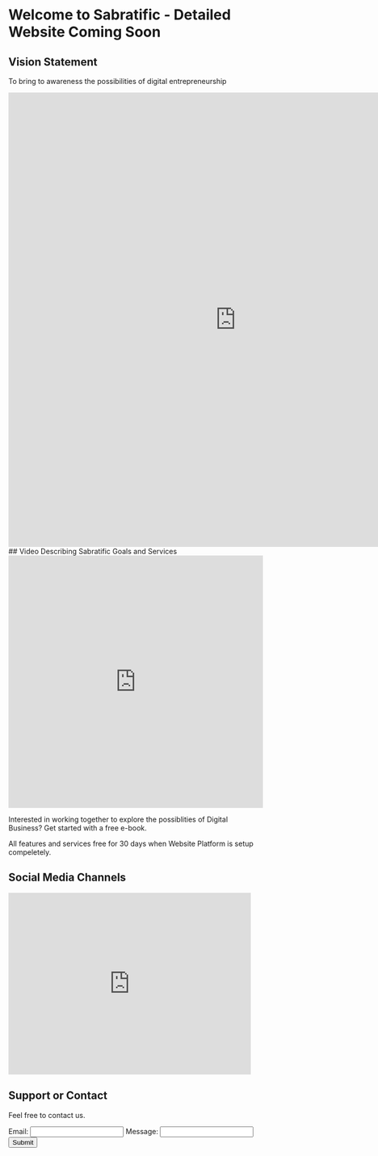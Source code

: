 



# Welcome to Sabratific - Detailed Website Coming Soon
##  Vision Statement
To bring to awareness the possibilities of digital entrepreneurship
<iframe src="https://storage.ning.com/topology/rest/1.0/file/get/8525106258?profile=original" style="border:0px #ffffff none;" name="myiFrame" scrolling="no" frameborder="1" marginheight="0px" marginwidth="0px" height="900px" width="900px" allowfullscreen></iframe>
## Video Describing  Sabratific Goals and Services
<iframe width="760px" height="500px" src="https://sway.office.com/s/N6FhU6SCjJJst7fH/embed" frameborder="0" marginheight="0" marginwidth="0" max-width="100%" sandbox="allow-forms allow-modals allow-orientation-lock allow-popups allow-same-origin allow-scripts" scrolling="no" style="border: none; max-width: 100%; max-height: 100vh" allowfullscreen mozallowfullscreen msallowfullscreen webkitallowfullscreen></iframe>



Interested in working together to explore  the possiblities of Digital Business? 
Get started with a free e-book.



All features and services free for 30 days when Website Platform is setup compeletely.


## Social Media Channels
<iframe src="https://www.youtube.com/embed/-8HEFWKmpvU" frameborder="0" allowTransparency="true" style="border:none;overflow:hidden;width:480;height:360;"></iframe> 

## Support or Contact
Feel free to contact us.
<form id="my-form"
  action="https://formspree.io/f/maylarjo"
  method="POST"
>
  <label>Email:</label>
  <input type="email" name="email" />
  <label>Message:</label>
  <input type="text" name="message" />
  <button id="my-form-button">Submit</button>
  <p id="my-form-status"></p>
</form>

<!-- Place this script at the end of the body tag -->

<script>
  window.addEventListener("DOMContentLoaded", function() {

    // get the form elements defined in your form HTML above
    
    var form = document.getElementById("my-form");
    var button = document.getElementById("my-form-button");
    var status = document.getElementById("my-form-status");

    // Success and Error functions for after the form is submitted
    
    function success() {
      form.reset();
      button.style = "display: none ";
      status.innerHTML = "Thanks!";
    }

    function error() {
      status.innerHTML = "Oops! There was a problem.";
    }

    // handle the form submission event

    form.addEventListener("submit", function(ev) {
      ev.preventDefault();
      var data = new FormData(form); 
      ajax(form.method, form.action, data, success, error);
    });
  });
  
  // helper function for sending an AJAX request

  function ajax(method, url, data, success, error) {
    var xhr = new XMLHttpRequest();
    xhr.open(method, url);
    xhr.setRequestHeader("Accept", "application/json");
    xhr.onreadystatechange = function() {
      if (xhr.readyState !== XMLHttpRequest.DONE) return;
      if (xhr.status === 200) {
        success(xhr.response, xhr.responseType);
      } else {
        error(xhr.status, xhr.response, xhr.responseType);
      }
    };
    xhr.send(data);
  }
</script>

